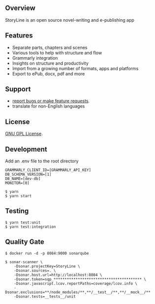 ## Overview

StoryLine is an open source novel-writing and e-publishing app

## Features

* Separate parts, chapters and scenes
* Various tools to help with structure and flow
* Grammarly integration
* Insights on structure and productivity
* Import from a growing number of formats, apps and platforms
* Export to ePub, docx, pdf and more

## Support

* [report bugs or make feature requests](https://github.com/halcyonshift/storyline/issues).
* translate for non-English languages

## License

[GNU GPL License](https://www.gnu.org/licenses/gpl-3.0.en.html).

## Development

Add an .env file to the root directory

```shell
GRAMMARLY_CLIENT_ID=[GRAMMARLY_API_KEY]
DB_SCHEMA_VERSION=[1]
DB_NAME=[dev-db]
MONITOR=[0]
```

```shell
$ yarn
$ yarn start
```

## Testing

```shell
$ yarn test:unit
$ yarn test:integration
```
## Quality Gate

```shell
$ docker run -d -p 8084:9000 sonarqube

$ sonar-scanner \
    -Dsonar.projectKey=StoryLine \
    -Dsonar.sources=. \
    -Dsonar.host.url=http://localhost:8084 \
    -Dsonar.token=sqp_**************************************** \
    -Dsonar.javascript.lcov.reportPaths=coverage/lcov.info \
    -Dsonar.exclusions=**/node_modules/**,**/__test__/**,**/__mock__/**
    -Dsonar.tests=__tests__/unit
```